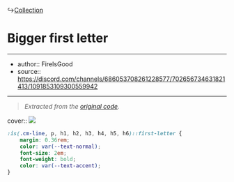 ↪[Collection](Collection.md)

# Bigger first letter

---

- author:: FireIsGood
- source:: https://discord.com/channels/686053708261228577/702656734631821413/1091853109300559942

---

> _Extracted from the [original code](https://discord.com/channels/686053708261228577/702656734631821413/1091853109300559942)._

cover:: ![](https://i.imgur.com/zDjkb9m.png)

```css
:is(.cm-line, p, h1, h2, h3, h4, h5, h6)::first-letter {
    margin: 0.36rem;
    color: var(--text-normal);
    font-size: 2em;
    font-weight: bold;
    color: var(--text-accent);
}
```
